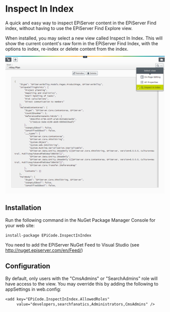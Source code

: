 # Inspect In Index #
A quick and easy way to inspect EPiServer content in the EPiServer Find index, without having to use the EPiServer Find Explore view.

When installed, you may select a new view called Inspect In Index. This will show the current content's raw form in the EPiServer Find Index, with the options to index, re-index or delete content from the index.

![](https://raw.githubusercontent.com/BVNetwork/InspectInIndex/master/doc/img/iii.png)

## Installation ##
Run the following command in the NuGet Package Manager Console for your web site:
```
install-package EPiCode.InspectInIndex
```
You need to add the EPiServer NuGet Feed to Visual Studio (see http://nuget.episerver.com/en/Feed/)

## Configuration ##

By default, only users with the "CmsAdmins" or "SearchAdmins" role will have access to the view. You may override this by adding the following to appSettings in web.config:

``` 
<add key="EPiCode.InspectInIndex.AllowedRoles"
     value="developers,searchfanatics,Administrators,CmsAdmins" />
```

